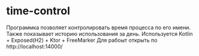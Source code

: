 # time-control
Программка позволяет контролировать время процесса по его имени.
Также показывает историю использования за день.
Используется Kotlin + Exposed(H2) + Ktor + FreeMarker
Для рабоыт открыть по http://localhost:14000/
